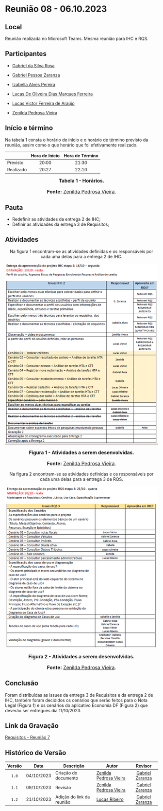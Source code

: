 # Reunião 08 - 06.10.2023

## Local

Reunião realizada no Microsoft Teams.
Mesma reunião para IHC e RQS.

## Participantes

* [Gabriel da Silva Rosa](https://github.com/gabrielrosa09)
* [Gabriel Pessoa Zaranza](https://github.com/GZaranza)
* [Izabella Alves Pereira](https://github.com/izabellaalves)
* [Lucas De Oliveira Dias Marques Ferreira](https://github.com/LucasOliveiraDiasMarquesFerreira)

* [Lucas Victor Ferreira de Araújo](https://github.com/Lucas13032003)
* [Zenilda Pedrosa Vieira](https://github.com/zenildavieira)
  
## Início e término

Na tabela 1 consta o horário de início e o horário de término previsto da reunião, assim como o que horário que foi efetivamente realizado.

<div align="center">

|               | Hora de Início   | Hora de Término   |
| ------------- | :--------------: | :---------------: |
| Previsto      |      20:00       |      21:30        |
| Realizado     |     20:27        |      22:10       |

<font size="3"><p style="text-align: center"><b>Tabela 1 - Horários.</b></p></font>
<font size="3"><p style="text-align: center"><b>Fonte:</b> [Zenilda Pedrosa Vieira](https://github.com/zenildavieira).</p></font>

</div>

## Pauta

* Redefinir as atividades da entrega 2 de IHC;
* Definir as atividades da entrega 3 de Requisitos;

## Atividades
<div align="center">
Na figura 1 encontram-se as atividades definidas e os responsáveis por cada uma delas para a entrega 2 de IHC.

![Figura 1 - Atividades](/docs/imagens/atas/issues-IHC2-06-10-2023.png)

<font size="3"><p style="text-align: center"><b>Figura 1 - Atividades a serem desenvolvidas.</b></p></font>
<font size="3"><p style="text-align: center"><b>Fonte:</b> [Zenilda Pedrosa Vieira](https://github.com/zenildavieira).</p></font>

Na figura 2 encontram-se as atividades definidas e os responsáveis por cada uma delas para a entrega 3 de RQS.

![Figura 2 - Atividades](/docs/imagens/atas/issues_RQS3-06-10-2023.png)

<font size="3"><p style="text-align: center"><b>Figura 2 - Atividades a serem desenvolvidas.</b></p></font>
<font size="3"><p style="text-align: center"><b>Fonte:</b> [Zenilda Pedrosa Vieira](https://github.com/zenildavieira).</p></font>
</div>

## Conclusão

Foram distribuídas as issues da entrega 3 de Requisitos e da entrega 2 de IHC, também foram decididos os cenários que serão feitos para o Nota Legal (Figura 1) e os cenários do aplicativo Economia DF (Figura 2) que deverão ser entregues dia 11/10/2023.

## Link da Gravação

[Requisitos - Reunião 7](https://studio.youtube.com/video/VJnmLucABOY/edit)

## Histórico de Versão

|Versão|Data|Descrição|Autor|Revisor|
|:----:|----|---------|-----|:-------:|
|`1.0`|04/10/2023|Criação do documento|[Zenilda Pedrosa Vieira](https://github.com/zenildavieira)|[Gabriel Zaranza](https://github.com/GZaranza)|
|`1.1`|09/10/2023|Revisão|[Zenilda Pedrosa Vieira](https://github.com/zenildavieira)|[Gabriel Zaranza](https://github.com/GZaranza)|
|`1.2`|21/10/2023|Adição do link da reunião|[Lucas Ribeiro](https://github.com/lucassouzs)|[Gabriel Zaranza](https://github.com/GZaranza)|
